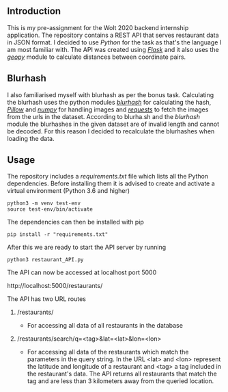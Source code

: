 ## Introduction
This is my pre-assignment for the Wolt 2020 backend internship application. The repository contains a REST API that serves restaurant data in JSON format. I decided to use *Python* for the task as that's the language I am most familiar with. The API was created using [*Flask*](https://pypi.org/project/Flask/) and it also uses the [*geopy*](https://pypi.org/project/geopy/) module to calculate distances between coordinate pairs.

## Blurhash
 I also familiarised myself with blurhash as per the bonus task. Calculating the blurhash uses the python modules [*blurhash*](https://pypi.org/project/blurhash/) for calculating the hash, [*Pillow*](https://pypi.org/project/Pillow/) and [*numpy*](https://pypi.org/project/numpy/) for handling images and [*requests*](https://pypi.org/project/requests/) to fetch the images from the urls in the dataset. According to blurha.sh and the *blurhash* module the blurhashes in the given dataset are of invalid length and cannot be decoded. For this reason I decided to recalculate the blurhashes when loading the data.

## Usage
The repository includes a *requirements.txt* file which lists all the Python dependencies.  Before installing them it is advised to create and activate a virtual environment (Python 3.6 and higher)
```
python3 -m venv test-env
source test-env/bin/activate
```
The dependencies can then be installed with pip
```
pip install -r "requirements.txt"
```

After this we are ready to start the API server by running
```
python3 restaurant_API.py
```
The API can now be accessed at localhost port 5000

http://localhost:5000/restaurants/

The API has two URL routes
1. /restaurants/
    * For accessing all data of all restaurants in the database 


2. /restaurants/search/q=\<tag\>&lat=\<lat\>&lon=\<lon\>
    * For accessing all data of the restaurants which match the parameters in the query string. In the URL \<lat\> and \<lon\> represent the latitude and longitude of a restaurant and \<tag\> a tag included in the restaurant's data. The API returns all restaurants that match the tag and are less than 3 kilometers away from the queried location.